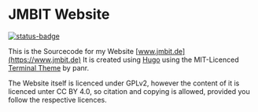 # JMBIT Website
[![status-badge](https://ci.jmbit.de/api/badges/1/status.svg)](https://ci.jmbit.de/repos/1)

This is the Sourcecode for my Website [www.jmbit.de](https://www.jmbit.de)
It is created using [Hugo](https://gohugo.io/) using the MIT-Licenced [Terminal
Theme](https://github.com/panr/hugo-theme-terminal) by panr.

The Website itself is licenced under GPLv2, however the content of it is licenced unter CC BY 4.0, so citation and
copying is allowed, provided you follow the respective licences.
